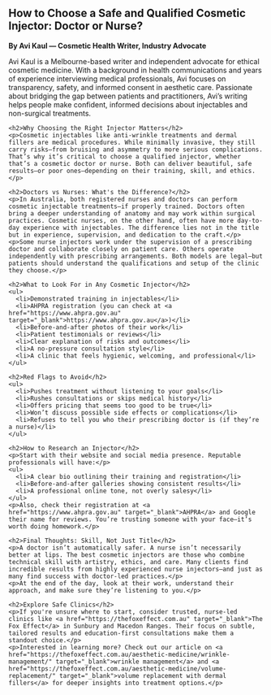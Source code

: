 <html lang="en">
<head>
  <meta charset="UTF-8">
  <meta name="viewport" content="width=device-width, initial-scale=1.0">
  <title>How to Choose a Safe and Qualified Cosmetic Injector</title>
</head>
<body>
  <article>
    <h1>How to Choose a Safe and Qualified Cosmetic Injector: Doctor or Nurse?</h1>
    <p><strong>By Avi Kaul — Cosmetic Health Writer, Industry Advocate</strong></p>
    <p>Avi Kaul is a Melbourne-based writer and independent advocate for ethical cosmetic medicine. With a background in health communications and years of experience interviewing medical professionals, Avi focuses on transparency, safety, and informed consent in aesthetic care. Passionate about bridging the gap between patients and practitioners, Avi’s writing helps people make confident, informed decisions about injectables and non-surgical treatments.</p>

    <h2>Why Choosing the Right Injector Matters</h2>
    <p>Cosmetic injectables like anti-wrinkle treatments and dermal fillers are medical procedures. While minimally invasive, they still carry risks—from bruising and asymmetry to more serious complications. That’s why it’s critical to choose a qualified injector, whether that’s a cosmetic doctor or nurse. Both can deliver beautiful, safe results—or poor ones—depending on their training, skill, and ethics.</p>

    <h2>Doctors vs Nurses: What's the Difference?</h2>
    <p>In Australia, both registered nurses and doctors can perform cosmetic injectable treatments—if properly trained. Doctors often bring a deeper understanding of anatomy and may work within surgical practices. Cosmetic nurses, on the other hand, often have more day-to-day experience with injectables. The difference lies not in the title but in experience, supervision, and dedication to the craft.</p>
    <p>Some nurse injectors work under the supervision of a prescribing doctor and collaborate closely on patient care. Others operate independently with prescribing arrangements. Both models are legal—but patients should understand the qualifications and setup of the clinic they choose.</p>

    <h2>What to Look For in Any Cosmetic Injector</h2>
    <ul>
      <li>Demonstrated training in injectables</li>
      <li>AHPRA registration (you can check at <a href="https://www.ahpra.gov.au" target="_blank">https://www.ahpra.gov.au</a>)</li>
      <li>Before-and-after photos of their work</li>
      <li>Patient testimonials or reviews</li>
      <li>Clear explanation of risks and outcomes</li>
      <li>A no-pressure consultation style</li>
      <li>A clinic that feels hygienic, welcoming, and professional</li>
    </ul>

    <h2>Red Flags to Avoid</h2>
    <ul>
      <li>Pushes treatment without listening to your goals</li>
      <li>Rushes consultations or skips medical history</li>
      <li>Offers pricing that seems too good to be true</li>
      <li>Won’t discuss possible side effects or complications</li>
      <li>Refuses to tell you who their prescribing doctor is (if they’re a nurse)</li>
    </ul>

    <h2>How to Research an Injector</h2>
    <p>Start with their website and social media presence. Reputable professionals will have:</p>
    <ul>
      <li>A clear bio outlining their training and registration</li>
      <li>Before-and-after galleries showing consistent results</li>
      <li>A professional online tone, not overly salesy</li>
    </ul>
    <p>Also, check their registration at <a href="https://www.ahpra.gov.au" target="_blank">AHPRA</a> and Google their name for reviews. You’re trusting someone with your face—it’s worth doing homework.</p>

    <h2>Final Thoughts: Skill, Not Just Title</h2>
    <p>A doctor isn’t automatically safer. A nurse isn’t necessarily better at lips. The best cosmetic injectors are those who combine technical skill with artistry, ethics, and care. Many clients find incredible results from highly experienced nurse injectors—and just as many find success with doctor-led practices.</p>
    <p>At the end of the day, look at their work, understand their approach, and make sure they’re listening to you.</p>

    <h2>Explore Safe Clinics</h2>
    <p>If you're unsure where to start, consider trusted, nurse-led clinics like <a href="https://thefoxeffect.com.au" target="_blank">The Fox Effect</a> in Sunbury and Macedon Ranges. Their focus on subtle, tailored results and education-first consultations make them a standout choice.</p>
    <p>Interested in learning more? Check out our article on <a href="https://thefoxeffect.com.au/aesthetic-medicine/wrinkle-management/" target="_blank">wrinkle management</a> and <a href="https://thefoxeffect.com.au/aesthetic-medicine/volume-replacement/" target="_blank">volume replacement with dermal fillers</a> for deeper insights into treatment options.</p>
  </article>
</body>
</html>
